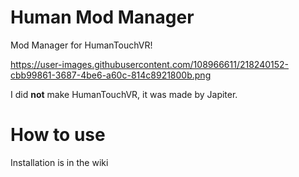 # Human Mod Manager
Mod Manager for HumanTouchVR!

https://user-images.githubusercontent.com/108966611/218240152-cbb99861-3687-4be6-a60c-814c8921800b.png


I did **not** make HumanTouchVR, it was made by Japiter.

# How to use

Installation is in the wiki
